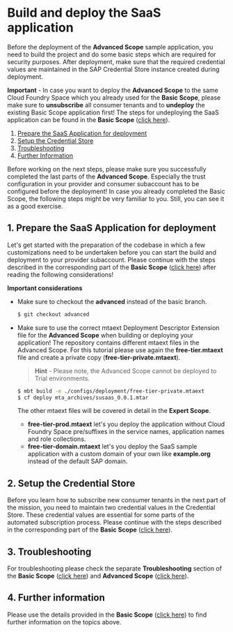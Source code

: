 # Build and deploy the SaaS application

Before the deployment of the **Advanced Scope** sample application, you need to build the project and do some basic steps which are required for security purposes. After deployment, make sure that the required credential values are maintained in the SAP Credential Store instance created during deployment. 

**Important** - In case you want to deploy the **Advanced Scope** to the same Cloud Foundry Space which you already used for the **Basic Scope**, please make sure to **unsubscribe** all consumer tenants and to **undeploy** the existing Basic Scope application first! The steps for undeploying the SaaS application can be found in the **Basic Scope** ([click here](../../2-basic/9-undeploy-saas-application/README.md)).

1. [Prepare the SaaS Application for deployment](#1-Prepare-the-SaaS-Application-for-deployment)
2. [Setup the Credential Store](#2-Setup-the-Credential-Store)
3. [Troubleshooting](#3-Troubleshooting)
4. [Further Information](#4-Further-Information)

Before working on the next steps, please make sure you successfully completed the last parts of the **Advanced Scope**. Especially the trust configuration in your provider and consumer subaccount has to be configured before the deployment! In case you already completed the Basic Scope, the following steps might be very familiar to you. Still, you can see it as a good exercise. 


## 1. Prepare the SaaS Application for deployment

Let's get started with the preparation of the codebase in which a few customizations need to be undertaken before you can start the build and deployment to your provider subaccount. Please continue with the steps described in the corresponding part of the **Basic Scope** ([click here](../../2-basic/3-build-deploy-saas-application/README.md#1-prepare-the-saas-application-for-deployment)) after reading the following considerations! 

**Important considerations**

* Make sure to checkout the **advanced** instead of the basic branch.

    ```sh
    $ git checkout advanced
    ```

* Make sure to use the correct mtaext Deployment Descriptor Extension file for the **Advanced Scope** when building or deploying your application! The repository contains different mtaext files in the Advanced Scope. For this tutorial please use again the **free-tier.mtaext** file and create a private copy (**free-tier-private.mtaext**). 

    > **Hint** - Please note, the Advanced Scope cannot be deployed to Trial environments. 

    ```sh
    $ mbt build -e ./configs/deployment/free-tier-private.mtaext
    $ cf deploy mta_archives/susaas_0.0.1.mtar
    ```

    The other mtaext files will be covered in detail in the **Expert Scope**.
    
    * **free-tier-prod.mtaext** let's you deploy the application without Cloud Foundry Space pre/suffixes in the service names, application names and role collections. 
    * **free-tier-domain.mtaext** let's you deploy the SaaS sample application with a custom domain of your own like **example.org** instead of the default SAP domain.


## 2. Setup the Credential Store

Before you learn how to subscribe new consumer tenants in the next part of the mission, you need to maintain two credential values in the Credential Store. These credential values are essential for some parts of the automated subscription process. Please continue with the steps described in the corresponding part of the **Basic Scope** ([click here](../../2-basic/3-build-deploy-saas-application/README.md#2-setup-the-credential-store)).


## 3. Troubleshooting

For troubleshooting please check the separate **Troubleshooting** section of the **Basic Scope** ([click here](../../2-basic/10-troubleshooting/README.md)) and **Advanced Scope** ([click here](../9-troubleshooting/README.md)).


## 4. Further information

Please use the details provided in the **Basic Scope** ([click here](../../2-basic/3-build-deploy-saas-application/README.md#4-Further-information)) to find further information on the topics above. 